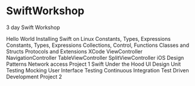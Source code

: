 # SwiftWorkshop
3 day Swift Workshop

Hello World 
Installing Swift on Linux
Constants, Types, Expressions
Constants, Types, Expressions
Collections, Control, Functions
Classes and Structs
Protocols and Extensions
XCode
ViewController
NavigationController
TableViewController
SplitViewController
iOS Design Patterns
Network access
Project 1
Swift Under the Hood
UI Design 
Unit Testing
Mocking
User Interface Testing
Continuous Integration
Test Driven Development
Project 2
